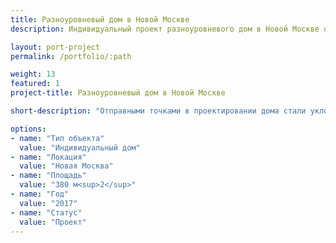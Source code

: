 ```yaml
---
title: Разноуровневый дом в Новой Москве
description: Индивидуальный проект разноуровневого дом в Новой Москве от архитектурного бюро А510. Индивидуальное проектирование на заказ.

layout: port-project
permalink: /portfolio/:path

weight: 13
featured: 1
project-title: Разноуровневый дом в Новой Москве

short-description: "Отправными точками в проектировании дома стали уклон участка от въезда вглубь, разделение основного объема на 2 отдельных части, совмещенных теплым зимним садом, и большое количество спален с разными назначениями. Комплекс расположен на участке таким образом, чтобы отделить внешнюю зону (прихожую) от внутренней (приватной). Несколько поколений жильцов разделены по разным частям дома так, чтобы не пересеккаться друг с другом, но при этом быть рядом. Соединяющий два объема зимний сад и светлая лестница легли в основу композиции дома."

options:
- name: "Тип объекта"
  value: "Индивидуальный дом"
- name: "Локация"
  value: "Новая Москва"
- name: "Площадь"
  value: "380 м<sup>2</sup>"
- name: "Год"
  value: "2017"
- name: "Статус"
  value: "Проект"
---
```

